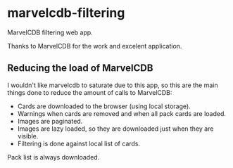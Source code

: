 # marvelcdb-filtering
MarvelCDB filtering web app.

Thanks to MarvelCDB for the work and excelent application.

## Reducing the load of MarvelCDB

I wouldn't like marvelcdb to saturate due to this app, so this are the 
main things done to reduce the amount of calls to MarvelCDB:

* Cards are downloaded to the browser (using local storage).
* Warnings when cards are removed and when all pack cards are loaded.
* Images are paginated.
* Images are lazy loaded, so they are downloaded just when they are visible.
* Filtering is done against local list of cards.

Pack list is always downloaded.
